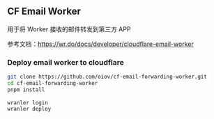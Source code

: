 ## CF Email Worker

用于将 Worker 接收的邮件转发到第三方 APP

参考文档：https://wr.do/docs/developer/cloudflare-email-worker

### Deploy email worker to cloudflare

```bash
git clone https://github.com/oiov/cf-email-forwarding-worker.git
cd cf-email-forwarding-worker
pnpm install
 
wranler login 
wranler deploy
```
